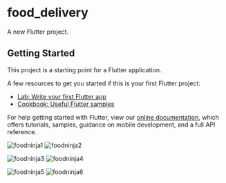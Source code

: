 # food_delivery

A new Flutter project.

## Getting Started

This project is a starting point for a Flutter application.

A few resources to get you started if this is your first Flutter project:

- [Lab: Write your first Flutter app](https://flutter.dev/docs/get-started/codelab)
- [Cookbook: Useful Flutter samples](https://flutter.dev/docs/cookbook)

For help getting started with Flutter, view our
[online documentation](https://flutter.dev/docs), which offers tutorials,
samples, guidance on mobile development, and a full API reference.

![foodninja1](https://user-images.githubusercontent.com/69036818/127727730-ef2dcd89-abd0-4a47-aaeb-4857c3805741.png) 
![foodninja2](https://user-images.githubusercontent.com/69036818/127727731-175cc10d-f9cb-4959-8e99-8f0da34bb39a.png)

![foodninja3](https://user-images.githubusercontent.com/69036818/127727733-aedc891a-3fc2-49c4-87f5-075bb24def2c.png)
![foodninja4](https://user-images.githubusercontent.com/69036818/127727735-b334e17e-6a95-48ed-b7c0-d8513e7e0f6d.png)

![foodninja5](https://user-images.githubusercontent.com/69036818/127727739-9c8b9dc4-8f3a-4ec5-83fc-e66273bb00c4.png)
![foodninja6](https://user-images.githubusercontent.com/69036818/127727743-ebefeb14-f16c-4554-aa16-7efa93539fbf.png)
